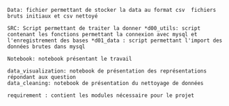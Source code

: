 

    Data: fichier permettant de stocker la data au format csv  fichiers bruts initiaux et csv nettoyé

    SRC: Script permettant de traiter la donner *d00_utils: script contenant les fonctions permettant la connexion avec mysql et l'enregistrement des bases *d01_data : script permettant l'import des données brutes dans mysql

    Notebook: notebook présentant le travail

    data_visualization: notebook de présentation des représentations répondant aux question
    data_cleaning: notebook de présentation du nettoyage de données

    requirement : contient les modules nécessaire pour le projet
